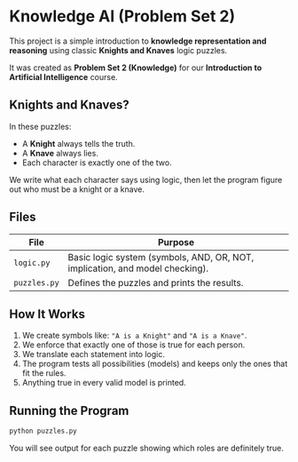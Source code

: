 # Knowledge AI (Problem Set 2)

This project is a simple introduction to **knowledge representation and reasoning** using classic **Knights and Knaves** logic puzzles.

It was created as **Problem Set 2 (Knowledge)** for our **Introduction to Artificial Intelligence** course.

## Knights and Knaves?

In these puzzles:
- A **Knight** always tells the truth.
- A **Knave** always lies.
- Each character is exactly one of the two.

We write what each character says using logic, then let the program figure out who must be a knight or a knave.

## Files

| File | Purpose |
|------|---------|
| `logic.py` | Basic logic system (symbols, AND, OR, NOT, implication, and model checking). |
| `puzzles.py` | Defines the puzzles and prints the results. |

## How It Works

1. We create symbols like: `"A is a Knight"` and `"A is a Knave"`.
2. We enforce that exactly one of those is true for each person.
3. We translate each statement into logic.
4. The program tests all possibilities (models) and keeps only the ones that fit the rules.
5. Anything true in every valid model is printed.

## Running the Program

```bash
python puzzles.py
```

You will see output for each puzzle showing which roles are definitely true.

